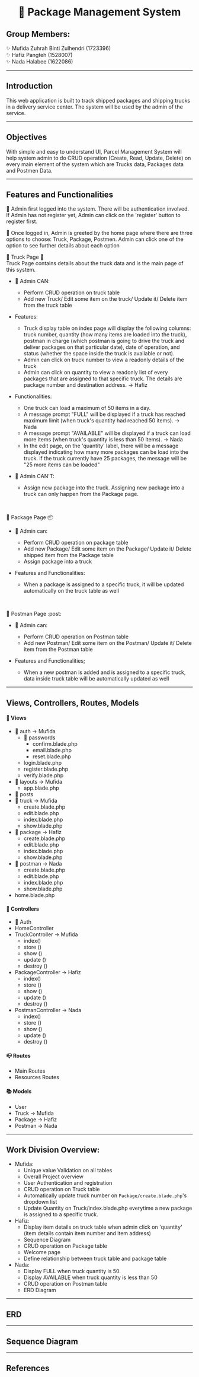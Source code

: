 
# <div align="center"> :truck: Package Management System </div>

## Group Members:

:sparkles: Mufida Zuhrah Binti Zulhendri (1723396) <br/>
:sparkles: Hafiz Pangteh (1528007) <br/>
:sparkles: Nada Halabee (1622086) 

---

## Introduction

This web application is built to track shipped packages and shipping trucks in a delivery service center. The system will be used by the admin of the service. 

---

## Objectives

With simple and easy to understand UI, Parcel Management System will help system admin to do CRUD operation (Create, Read, Update, Delete) on every main element of the system which are Trucks data, Packages data and Postmen Data.

---

## Features and Functionalities

:pushpin: Admin first logged into the system. There will be authentication involved. If Admin has not register yet, Admin can click on the 'register' button to register first. <br />

:pushpin: Once logged in, Admin is greeted by the home page where there are three options to choose: Truck, Package, Postmen. Admin can click one of the option to see further details about each option <br />

:pushpin: Truck Page :truck: <br />
Truck Page contains details about the truck data and is the main page of this system.

- :man: Admin CAN: <br/>
  * Perform CRUD operation on truck table
  * Add new Truck/ Edit some item on the truck/ Update it/ Delete item from the truck table

- Features:
  * Truck display table on index page will display the following columns: truck number, quantity (how many items are loaded into the truck), postman in charge (which postman is going to drive the truck and deliver packages on that particular date), date of operation, and status (whether the space inside the truck is available or not).   
  * Admin can click on truck number to view a readonly details of the truck 
  * Admin can click on quantity to view a readonly list of every packages that are assigned to that specific truck. The details are package number and destination address. -> Hafiz

- Functionalities:
  * One truck can load a maximum of 50 items in a day.
  * A message prompt "FULL" will be displayed if a truck has reached maximum limit (when truck's quantity had reached 50 items). -> Nada
  * A message prompt "AVAILABLE" will be displayed if a truck can load more items (when truck's quantity is less than 50 items). -> Nada
  * In the edit page, on the 'quantity' label, there will be a message displayed indicating how many more packages can be load into the truck. if the truck currently have 25 packages, the message will be "25 more items can be loaded"
  
- :man: Admin CAN'T: <br/>
  * Assign new package into the truck. Assigning new package into a truck can only happen from the Package page. 
  
<br />

:pushpin: Package Page :package:

- :man: Admin can:
  * Perform CRUD operation on package table
  * Add new Package/ Edit some item on the Package/ Update it/ Delete shipped item from the Package table
  * Assign package into a truck
  
- Features and Functionalities:
  * When a package is assigned to a specific truck, it will be updated automatically on the truck table as well
  
<br />
  
:pushpin: Postman Page :post:

- :man: Admin can:
  * Perform CRUD operation on Postman table
  * Add new Postman/ Edit some item on the Postman/ Update it/ Delete item from the Postman table
  
- Features and Functionalities;
  * When a new postman is added and is assigned to a specific truck, data inside truck table will be automatically updated as well

---

## Views, Controllers, Routes, Models

#### :scroll: Views
- :file_folder: auth -> Mufida
    * :file_folder: passwords
        * confirm.blade.php
        * email.blade.php
        * reset.blade.php
  * login.blade.php
  * register.blade.php
  * verify.blade.php
- :file_folder: layouts -> Mufida
  * app.blade.php
- :file_folder: posts 
- :file_folder: truck -> Mufida
  * create.blade.php
  * edit.blade.php
  * index.blade.php
  * show.blade.php
- :file_folder: package -> Hafiz
  * create.blade.php
  * edit.blade.php
  * index.blade.php
  * show.blade.php
- :file_folder: postman -> Nada
  * create.blade.php
  * edit.blade.php
  * index.blade.php
  * show.blade.php
- home.blade.php

#### :hammer: Controllers
- :file_folder: Auth
- HomeController
- TruckController -> Mufida
  * index()
  * store ()
  * show ()
  * update ()
  * destroy ()
- PackageController -> Hafiz
  * index()
  * store ()
  * show ()
  * update ()
  * destroy ()
- PostmanController -> Nada
  * index()
  * store ()
  * show ()
  * update ()
  * destroy ()

#### :mailbox_closed: Routes

- Main Routes
- Resources Routes

#### :books: Models
- User
- Truck -> Mufida
- Package -> Hafiz
- Postman -> Nada

---
## Work Division Overview:

- Mufida:
  * Unique value Validation on all tables
  * Overall Project overview
  * User Authentication and registration
  * CRUD operation on Truck table
  * Automatically update truck number on `Package/create.blade.php`'s dropdown list
  * Update Quantity on Truck/index.blade.php everytime a new package is assigned to a specific truck.
- Hafiz:
  * Display item details on truck table when admin click on 'quantity' (item details contain item number and item address)
  * Sequence Diagram
  * CRUD operation on Package table
  * Welcome page
  * Define relationship between truck table and package table
- Nada:
  * Display FULL when truck quantity is 50. 
  * Display AVAILABLE when truck quantity is less than 50
  * CRUD operation on Postman table
  * ERD Diagram
---
## ERD

---

## Sequence Diagram

---

## References

